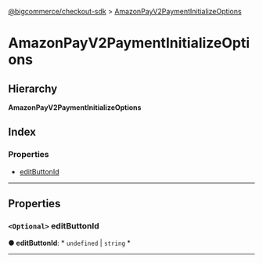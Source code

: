 [@bigcommerce/checkout-sdk](../README.md) > [AmazonPayV2PaymentInitializeOptions](../interfaces/amazonpayv2paymentinitializeoptions.md)

# AmazonPayV2PaymentInitializeOptions

## Hierarchy

**AmazonPayV2PaymentInitializeOptions**

## Index

### Properties

* [editButtonId](amazonpayv2paymentinitializeoptions.md#editbuttonid)

---

## Properties

<a id="editbuttonid"></a>

### `<Optional>` editButtonId

**● editButtonId**: * `undefined` &#124; `string`
*

___

